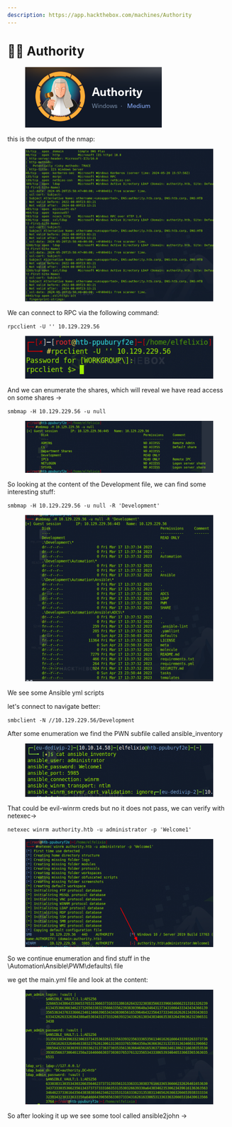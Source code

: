 ```yaml
---
description: https://app.hackthebox.com/machines/Authority
---
```


# 🧑‍⚖️ Authority

<figure><img src="../../.gitbook/assets/image (1017).png" alt=""><figcaption></figcaption></figure>

this is the output of the nmap:

<figure><img src="../../.gitbook/assets/image (1019).png" alt=""><figcaption></figcaption></figure>

We can connect to RPC via the following command:

```
rpcclient -U '' 10.129.229.56
```

<figure><img src="../../.gitbook/assets/image (1020).png" alt=""><figcaption></figcaption></figure>

And we can enumerate the shares, which will reveal we have read access on some shares ->

```
smbmap -H 10.129.229.56 -u null
```

<figure><img src="../../.gitbook/assets/image (1021).png" alt=""><figcaption></figcaption></figure>

So looking at the content of the Development file, we can find some interesting stuff:

```
smbmap -H 10.129.229.56 -u null -R 'Development'
```

<figure><img src="../../.gitbook/assets/image (1022).png" alt=""><figcaption></figcaption></figure>

We see some Ansible yml scripts

let's connect to navigate better:

```
smbclient -N //10.129.229.56/Development
```

After some enumeration we find the PWN subfile called ansible\_inventory

<figure><img src="../../.gitbook/assets/image (1023).png" alt=""><figcaption></figcaption></figure>

That could be evil-winrm creds but no it does not pass, we can verify with netexec->

```
netexec winrm authority.htb -u administrator -p 'Welcome1'
```

<figure><img src="../../.gitbook/assets/image (1024).png" alt=""><figcaption></figcaption></figure>

So we continue enumeration and find stuff in the \Automation\Ansible\PWM\defaults\ file

we get the main.yml file and look at the content:

<figure><img src="../../.gitbook/assets/image (1025).png" alt=""><figcaption></figcaption></figure>

So after looking it up we see some tool called ansible2john ->

